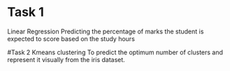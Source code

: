 # Task 1
Linear Regression
Predicting the percentage of marks the student is expected to score based on the study hours

#Task 2
Kmeans clustering
To predict the optimum number of clusters and represent it visually from the iris dataset.

